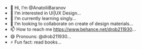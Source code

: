 - 👋 Hi, I’m @AnatoliiBaranov
- 👀 I’m interested in UI|UX Design...
- 🌱 I’m currently learning singly...
- 💞️ I’m looking to collaborate on create of design materials...
- 📫 How to reach me https://www.behance.net/drob211930...
- 😄 Pronouns: @drob211930...
- ⚡ Fun fact: read books...

<!---
AnatoliiBaranov/AnatoliiBaranov is a ✨ special ✨ repository because its `README.md` (this file) appears on your GitHub profile.
You can click the Preview link to take a look at your changes.
--->
